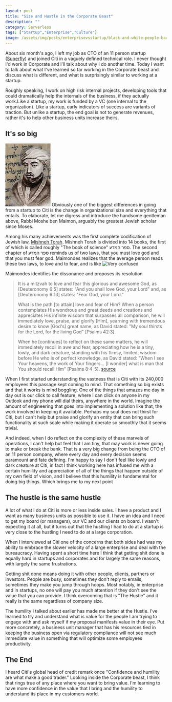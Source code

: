 ```yaml
---
layout: post
title: "Size and Hustle in the Corporate Beast"
description: ""
category: Serverless
tags: ["Startup","Enterprise","Culture"]
image: /assets/img/posts/enterprisevsstartup/black-and-white-people-bar-men.jpg
---
```


About six month's ago, I left my job as CTO of an 11 person startup ([Superfly](http://nsights.superfly.com)) and joined Citi in a vaguely defined technical role. I never thought I'd work in Corporate and I'll talk about why I do another time. Today I want to talk about what I've learned so far working in the Corporate beast and discuss what is different, and what is surprisingly similar to working at a startup.

Roughly speaking, I work on high risk internal projects, developing tools that could dramatically help the internals of the business, if they actually work.Like a startup, my work is funded by a VC (one internal to the organization). Like a startup, early indicators of success are variants of traction. But unlike a startup, the end goal is not to generate revenues, rather it's to help other business units increase theirs. 


## It's so big
[rambam]: /assets/img/posts/enterprisevsstartup/maimonides.jpg
[confused]: /assets/img/posts/enterprisevsstartup/confused.gif
![Rabi Moshe Ben Maimon][rambam]
Obviously one of the biggest differences in going from a startup to Citi is the change in organizational size and everything that entails. To elaborate, let me digress and introduce the handsome gentleman above, Rabbi Moshe ben Maimon, arguably the greatest Jewish scholar since Moses. 

Among his many achievements was the first complete codification of Jewish law, [Mishneh Torah](https://en.wikipedia.org/wiki/Mishneh_Torah). Mishneh Torah is divided into 14 books, the first of which is called roughly "The book of science" ספר המדע. 
The second chapter of ספר המדע reminds us of two laws, that you must love god and that you must fear god. Maimondes realizes that the average person reads these two laws, to love and to fear, and is like
![Very confused][confused]

Maimondes identifies the dissonance and proposes its resolution 


> It is a mitzvah to love and fear this glorious and awesome God, as [Deuteronomy 6:5] states: "And you shall love God, your Lord" and, as [Deuteronomy 6:13] states: "Fear God, your Lord."
>
> What is the path [to attain] love and fear of Him? When a person contemplates His wondrous and great deeds and creations and appreciates His infinite wisdom that surpasses all comparison, he will immediately love, praise, and glorify [Him], yearning with tremendous desire to know [God's] great name, as David stated: "My soul thirsts for the Lord, for the living God" [Psalms 42:3].
>
> When he [continues] to reflect on these same matters, he will immediately recoil in awe and fear, appreciating how he is a tiny, lowly, and dark creature, standing with his flimsy, limited, wisdom before He who is of perfect knowledge, as David stated: "When I see Your heavens, the work of Your fingers... [I wonder] what is man that You should recall Him" [Psalms 8:4-5].
[source](http://www.chabad.org/library/article_cdo/aid/904962/jewish/Yesodei-haTorah-Chapter-Two.htm)

When I first started understanding the vastness that is Citi with its 240,000 employees this passage kept coming to mind. That something so big exists and that it works is mind boggling. One of the things that amazes me day in day out is our click to call feature, where I can click on anyone in my Outlook and my phone will dial theirs, anywhere in the world. Imagine the amount of engineering that goes into implementing a solution like that, the work involved in keeping it available. Perhaps my soul does not thirst for Citi, but I can't help but praise and glorify an entity that can bring such functionality at such scale while making it operate so smoothly that it seems trivial. 

And indeed, when I do reflect on the complexity of these marvels of operations, I can't help but feel that I am tiny, that may work is never going to make or break the bank. That is a very big change from being the CTO of an 11 person company, where every day and every decision seems paramount and fate defining. I'm happy to say I don't feel like lowly and dark creature at Citi, in fact I think working here has infused me with a certain humility and appreciation of all of the things that happen outside of my own field of vision, and I believe that this humility is fundamental for doing big things. Which brings me to my next point 


## The hustle is the same hustle

A lot of what I do at Citi is more or less inside sales. I have a product and I want as many business units as possible to use it. I have an idea and I need to get my board (or managers), our VC and our clients on board. I wasn't expecting it at all, but it turns out that the hustling I had to do at a startup is very close to the hustling I need to do at a large corporation.

When I interviewed at Citi one of the concerns that both sides had was my ability to embrace the slower velocity of a large enterprise and deal with the bureaucracy. Having spent a short time here I think that getting shit done is equally hard in startups and corporates and for largely the same reasons, with largely the same frustrations. 

Getting shit done means doing it with other people, clients, partners or investors. People are busy, sometimes they don't reply to emails, sometimes they make you jump through hoops. Most notably, in enterprise and in startups, no one will pay you much attention if they don't see the value that you can provide. I think overcoming that is "The Hustle" and it really is the same regardless of company size.

The humility I talked about earlier has made me better at the Hustle. I've learned to try and understand what is value for the people I am trying to engage with and ask myself if my proposal manifests value in their eye. Put more concretely, a business unit manager that has his resources tied in keeping the business open via regulatory compliance will not see much immediate value in something that will optimize some employees productivity. 


## The End
I heard Citi's global head of credit remark once "Confidence and humility are what make a good trader." Looking inside the Corporate beast, I think that rings true of any place where you want to bring value. I'm learning to have more confidence in the value that I bring and the humility to understand its place in my customers world.